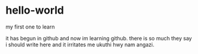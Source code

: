 # hello-world
my first one to learn


it has begun in github and now im learning github. there is so much they say i should write here and it irritates me ukuthi hwy nam angazi.
